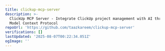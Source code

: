 ```yaml
---
title: clickup-mcp-server
description: >-
  ClickUp MCP Server - Integrate ClickUp project management with AI through
  Model Context Protocol
repoUrl: 'https://github.com/taazkareem/clickup-mcp-server'
verifications: []
lastUpdated: '2025-08-07T00:22:34.051Z'
ogImage: ''
---
```


